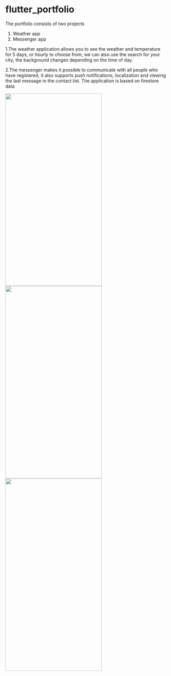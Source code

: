 # flutter_portfolio

The portfolio consists of two projects 
1. Weather app
2. Messenger app

1.The weather application allows you to see the weather and temperature for 5 days, or hourly to choose from, we can also use the search for your city, the background changes depending on the time of day.

2.The messenger makes it possible to communicate with all people who have registered, it also supports push notifications, localization and viewing the last message in the contact list. The application is based on firestore data


<img src="https://user-images.githubusercontent.com/59417922/187051003-508b6370-3259-4e16-9704-f18c99df0465.png" width="300" height="600">
<img src="https://user-images.githubusercontent.com/59417922/187051004-e3970d2d-4597-4772-9ae4-378a874e659d.png" width="300" height="600">
<img src="https://user-images.githubusercontent.com/59417922/187051340-4c5643ac-520f-4c5f-ae2e-01965cc59ac8.png" width="300" height="600">
